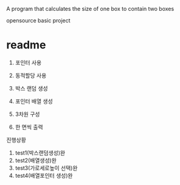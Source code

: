 A program that calculates the size of one box to contain two boxes

opensource basic project
# readme
1. 포인터 사용
2. 동적할당 사용


1. 박스 랜덤 생성
2. 포인터 배열 생성
3. 3차원 구성
4. 한 면씩 출력

진행상황
1. test1(박스랜덤생성)완
2. test2(배열생성)완
3. test3(가로세로높이 선택)완
4. test4(배열포인터 생성)완
